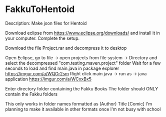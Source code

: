 # FakkuToHentoid
Description: Make json files for Hentoid

Download eclipse from https://www.eclipse.org/downloads/ and install it in your computer. Complete the setup.

Download the file Project.rar and decompress it to desktop

Open Eclipse, go to file -> open projects from file system -> Directory and select the decompressed "com.testing.maven.project" folder
Wait for a few seconds to load and find main.java in package explorer https://imgur.com/a/WQGr2sm
Right click main.java -> run as -> java application https://imgur.com/a/WCxxBx5

Enter directory folder containing the Fakku Books 
The folder should ONLY contain the Fakku folders 

This only works in folder names formatted as (Author) Title [Comic]
I'm planning to make it available in other formats once I'm not busy with school 
